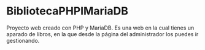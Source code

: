 # BibliotecaPHPIMariaDB
Proyecto web creado con PHP y MariaDB.
Es una web en la cual tienes un aparado de libros, en la que desde la página del administrador los puedes ir gestionando.
